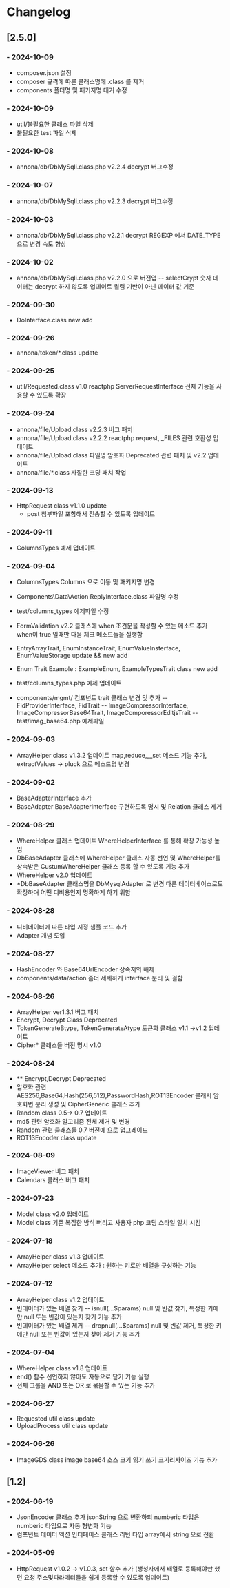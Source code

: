 # Changelog

## [2.5.0]


### - 2024-10-09
- composer.json 설정
- composer 규격에 따른 클래스명에 .class 를 제거
- components 폴더명 및 패키지명 대거 수정

### - 2024-10-09
- util/불필요한 클래스 파일 삭제
- 불필요한 test 파일 삭제

### - 2024-10-08
- annona/db/DbMySqli.class.php v2.2.4 decrypt 버그수정

### - 2024-10-07
- annona/db/DbMySqli.class.php v2.2.3 decrypt 버그수정

### - 2024-10-03
- annona/db/DbMySqli.class.php v2.2.1 decrypt REGEXP 에서 DATE_TYPE 으로 변경 속도 향상

### - 2024-10-02
- annona/db/DbMySqli.class.php v2.2.0 으로 버전업
-- selectCrypt 숫자 데이터는 decrypt 하지 않도록 업데이트 퀄럼 기반이 아닌 데이터 값 기준

### - 2024-09-30
- DoInterface.class new add

### - 2024-09-26
- annona/token/*.class update

### - 2024-09-25
- util/Requested.class v1.0 reactphp ServerRequestInterface 전체 기능을 사용할 수 있도록 확장

### - 2024-09-24
- annona/file/Upload.class v2.2.3 버그 패치
- annona/file/Upload.class v2.2.2 reactphp request, _FILES 관련 호환성 업데이트
- annona/file/Upload.class 파일명 암호화 Deprecated 관련 패치 및 v2.2 업데이트
- annona/file/*.class 자잘한 코딩 패치 작업

### - 2024-09-13
- HttpRequest class v1.1.0 update 
    - post 첨부파일 포함해서 전송할 수 있도록 업데이트

### - 2024-09-11
- ColumnsTypes 예제 업데이트

### - 2024-09-04
- ColumnsTypes Columns 으로 이동 및 패키지명 변경
- Components\Data\Action ReplyInterface.class 파일명 수정
- test/columns_types 예제파일 수정
- FormValidation v2.2 클래스에 when 조건문을 작성할 수 있는 메소드 추가 when이 true 일때만 다음 체크 메소드들을 실행함
- EntryArrayTrait, EnumInstanceTrait, EnumValueInsterface, EnumValueStorage update && new add
- Enum Trait Example : ExampleEnum, ExampleTypesTrait class new add
- test/columns_types.php 예제 업데이트

- components/mgmt/ 컴포넌트 trait 클래스 변경 및 추가
    -- FidProviderInterface, FidTrait
    -- ImageCompressorInterface, ImageCompressorBase64Trait, ImageComporessorEditjsTrait
    -- test/imag_base64.php 예제파일

### - 2024-09-03
- ArrayHelper class v1.3.2 업데이트 map,reduce,__set 메소드 기능 추가, extractValues -> pluck 으로 메소드명 변경

### - 2024-09-02
- BaseAdapterInterface 추가
- BaseAdapter BaseAdapterInterface 구현하도록 명시 및 Relation 클래스 제거

### - 2024-08-29
- WhereHelper 클래스 업데이트 WhereHelperInterface 를 통해 확장 가능성 높임
- DbBaseAdapter 클래스에 WhereHelper 클래스 자동 선언 및 WhereHelper를 상속받은 CustumWhereHelper 클래스 등록 할 수 있도록 기능 추가
- WhereHelper v2.0 업데이트
- *DbBaseAdapter 클래스명을 DbMysqlAdapter 로 변경 다른 데이터베이스로도 확장하며 어떤 디비용인지 명확하게 하기 위함

### - 2024-08-28
- 디비데이터에 따른 타입 지정 샘플 코드 추가
- Adapter 개념 도입

### - 2024-08-27
- HashEncoder 와 Base64UrlEncoder 상속저의 해제
- components/data/action 좀더 세세하게 interface 분리 및 결함

### - 2024-08-26
- ArrayHelper ver1.3.1 버그 패치 
- Encrypt, Decrypt Class Deprecated
- TokenGenerateBtype, TokenGenerateAtype 토큰화 클래스 v1.1 ->v1.2 업데이트
- Cipher* 클래스들 버전 명시 v1.0

### - 2024-08-24
- ** Encrypt,Decrypt Deprecated
- 암호화 관련 AES256,Base64,Hash(256,512),PasswordHash,ROT13Encoder 클래서 암호화변 분리 생성 및 CipherGeneric 클래스 추가
- Random class 0.5-> 0.7 업데이트
- md5 관련 암호화 알고리즘 전체 제거 및 변경
- Random 관련 클래스들 0.7 버전에 으로 업그레이드
- ROT13Encoder class update

### - 2024-08-09
- ImageViewer 버그 패치
- Calendars 클래스 버그 패치

### - 2024-07-23
- Model class v2.0 업데이트
- Model class 기존 복잡한 방식 버리고 사용자 php 코딩 스타일 일치 시킴

### - 2024-07-18
- ArrayHelper class v1.3 업데이트
- ArrayHelper select 메소드 추가 : 원하는 키로만 배열을 구성하는 기능

### - 2024-07-12
- ArrayHelper class v1.2 업데이트
 -  빈데이터가 있는 배열 찾기 
    -- isnull(...$params) null 및 빈값 찾기, 특정한 키에만 null 또는 빈값이 있는지 찾기 기능 추가
 -  빈데이터가 있는 배열 제거 
    -- dropnull(...$params) null 및 빈값 제거, 특정한 키에만 null 또는 빈값이 있는지 찾아 제거 기능 추가

### - 2024-07-04
- WhereHelper class v1.8 업데이트
 - end() 함수 선언하지 않아도 자동으로 닫기 기능 실행 
 - 전체 그룹을 AND 또는 OR 로 묶음할 수 있는 기능 추가

### - 2024-06-27
- Requested util class update
- UploadProcess util class update

### - 2024-06-26
- ImageGDS.class image base64 소스 크기 읽기 쓰기 크기리사이즈 기능 추가

## [1.2]
### - 2024-06-19
- JsonEncoder 클래스 추가 jsonString 으로 변환하되 numberic 타입은 numberic 타입으로 자동 형변화 기능
- 컴포넌트 데이터 액션 인터페이스 클래스 리턴 타입 array에서 string 으로 전환

### - 2024-05-09
- HttpRequest v1.0.2 -> v1.0.3, set 함수 추가 (생성자에서 배열로 등록해야만 했던 요청 주소및파라메터들을 쉽게 등록할 수 있도록 업데이트)

